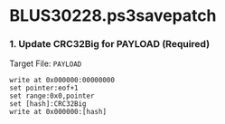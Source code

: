 # BLUS30228.ps3savepatch

### 1. Update CRC32Big for PAYLOAD (Required)

Target File: `PAYLOAD`

```
write at 0x000000:00000000
set pointer:eof+1
set range:0x0,pointer
set [hash]:CRC32Big
write at 0x000000:[hash]
```

